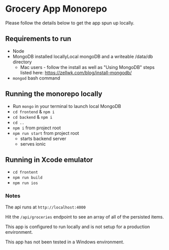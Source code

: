 # Grocery App Monorepo

Please follow the details below to get the app spun up locally.

## Requirements to run
- Node
- MongoDB installed locallyLocal mongoDB and a writeable /data/db directory
    - Mac users - follow the install as well as "Using MongoDB" steps listed here: https://zellwk.com/blog/install-mongodb/
- `mongod` bash command
    

## Running the monorepo locally

- Run `mongo` in your terminal to launch local MongoDB
- `cd frontend` & `npm i`
- `cd backend` & `npm i`
- `cd ..`
- `npm i` from project root
- `npm run start` from project root
    - starts backend server
    - serves ionic

## Running in Xcode emulator
- `cd frontent`
- `npm run build`
- `npm run ios`



### Notes

The api runs at `http://localhost:4000`

Hit the `/api/groceries` endpoint to see an array of all of the persisted items.

This app is configured to run locally and is not setup for a production environment.

This app has not been tested in a Windows environment.